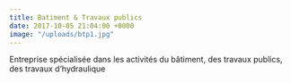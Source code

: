 ```yaml
---
title: Batiment & Travaux publics
date: 2017-10-05 21:04:00 +0000
image: "/uploads/btp1.jpg"
---
```


Entreprise spécialisée dans les activités du bâtiment, des travaux publics, des travaux d’hydraulique
